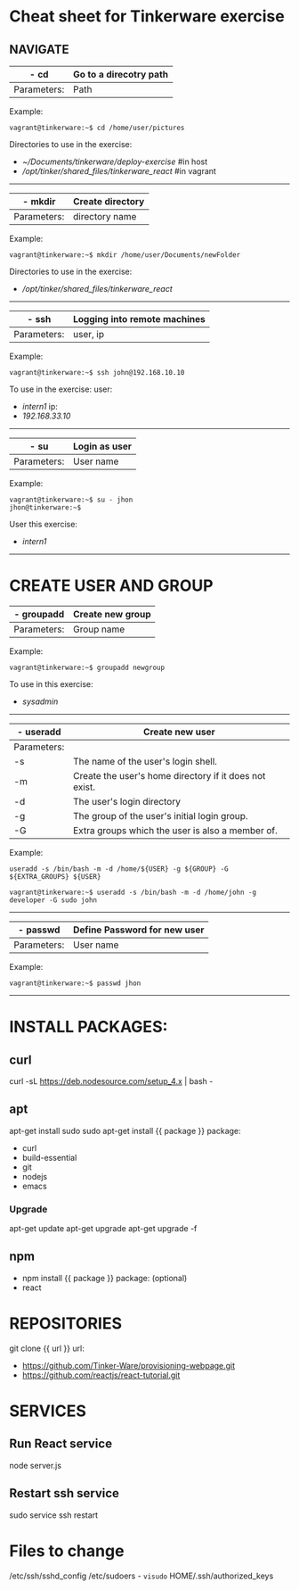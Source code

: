 Cheat sheet for Tinkerware exercise
===

## NAVIGATE

 **- cd** | Go to a direcotry path
----------|----------
Parameters:|Path

Example:
```
vagrant@tinkerware:~$ cd /home/user/pictures
```

Directories to use in the exercise:
  - *~/Documents/tinkerware/deploy-exercise* #in host
  - */opt/tinker/shared_files/tinkerware_react*     #in vagrant
___

**- mkdir** |  Create directory
------------|-------
Parameters:| directory name

Example:
```
vagrant@tinkerware:~$ mkdir /home/user/Documents/newFolder
```
Directories to use in the exercise:
  - */opt/tinker/shared_files/tinkerware_react*
 ___
|**- ssh**| Logging into remote machines|
|-|-|
|Parameters:|user, ip|

Example:
```
vagrant@tinkerware:~$ ssh john@192.168.10.10
```
To use in the exercise:
user:
  - *intern1*
ip:
  - *192.168.33.10*
___
|**- su**|  Login as user |
|-|-|
|Parameters:| User name|

Example:
```
vagrant@tinkerware:~$ su - jhon
jhon@tinkerware:~$
```
User this exercise:
  - *intern1*
___


# CREATE USER AND GROUP

|**- groupadd**|  Create new group |
|-|-|
|Parameters:| Group name|

Example:
```
vagrant@tinkerware:~$ groupadd newgroup
```
To use in this exercise:
  - *sysadmin*
___

|**- useradd**|  Create new user |
|-|-|
|Parameters:| |
|-s|The name of the user's login shell.|
|-m|Create the user's home directory if it does not exist.|
|-d|The user's login directory|
|-g|The group of the user's initial login group.|
|-G|Extra groups which the user is also a member of.|

Example:

`useradd -s /bin/bash -m -d /home/${USER} -g ${GROUP} -G ${EXTRA_GROUPS} ${USER} `
```
vagrant@tinkerware:~$ useradd -s /bin/bash -m -d /home/john -g developer -G sudo john 
```
___

|**- passwd**| Define Password for new user |
|-|-|
|Parameters:| User name|

Example:
```
vagrant@tinkerware:~$ passwd jhon
```

___


# INSTALL PACKAGES:

## curl
curl -sL https://deb.nodesource.com/setup_4.x | bash -

## apt
apt-get install sudo
sudo apt-get install {{ package }}
package:
  - curl <!-- (1) Transfer a URL -->
  - build-essential <!-- node dependency -->
  - git <!-- (1) Revision control system -->
  - nodejs <!-- Event-driven I/O server-side JavaScript environment based on V8 -->
  - emacs <!--(1) Best text editor -->

### Upgrade
apt-get update
apt-get upgrade
apt-get upgrade -f

## npm
  - npm install {{ package }}
package: (optional)
  - react

# REPOSITORIES

git clone {{ url }}
url:
  - https://github.com/Tinker-Ware/provisioning-webpage.git
  - https://github.com/reactjs/react-tutorial.git

# SERVICES

## Run React service
node server.js

## Restart ssh service
sudo service ssh restart

# Files to change
/etc/ssh/sshd_config
/etc/sudoers - `visudo`
HOME/.ssh/authorized_keys
